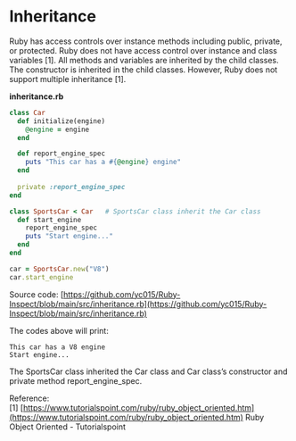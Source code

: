 # Inheritance

Ruby has access controls over instance methods including public, private, or protected. Ruby does not have access control over instance and class variables [1]. All methods and variables are inherited by the child classes. The constructor is inherited in the child classes. However, Ruby does not support multiple inheritance [1]. 

**inheritance.rb**
```ruby
class Car
  def initialize(engine)
    @engine = engine 
  end

  def report_engine_spec
    puts "This car has a #{@engine} engine"
  end
  
  private :report_engine_spec
end

class SportsCar < Car   # SportsCar class inherit the Car class
  def start_engine
    report_engine_spec
    puts "Start engine..."
  end
end

car = SportsCar.new("V8")
car.start_engine
```

Source code: [https://github.com/yc015/Ruby-Inspect/blob/main/src/inheritance.rb](https://github.com/yc015/Ruby-Inspect/blob/main/src/inheritance.rb)

The codes above will print:  

    This car has a V8 engine
    Start engine...

The SportsCar class inherited the Car class and Car class’s constructor and private method report_engine_spec.

Reference:  
[1] [https://www.tutorialspoint.com/ruby/ruby_object_oriented.htm](https://www.tutorialspoint.com/ruby/ruby_object_oriented.htm) Ruby Object Oriented - Tutorialspoint